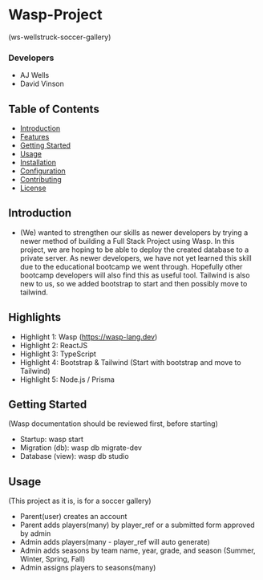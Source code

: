 # Wasp-Project
(ws-wellstruck-soccer-gallery)

### Developers
- AJ Wells
- David Vinson

## Table of Contents
- [Introduction](#introduction)
- [Features](#features)
- [Getting Started](#getting-started)
- [Usage](#usage)
- [Installation](#installation)
- [Configuration](#configuration)
- [Contributing](#contributing)
- [License](#license)

## Introduction
- (We) wanted to strengthen our skills as newer developers by trying a newer method of building a Full Stack Project using Wasp. In this project, we are hoping to be able to deploy the created database to a private server. As newer developers, we have not yet learned this skill due to the educational bootcamp we went through. Hopefully other bootcamp developers will also find this as useful tool. Tailwind is also new to us, so we added bootstrap to start and then possibly move to tailwind.

## Highlights

- Highlight 1: Wasp (https://wasp-lang.dev)
- Highlight 2: ReactJS
- Highlight 3: TypeScript
- Highlight 4: Bootstrap & Tailwind (Start with bootstrap and move to Tailwind)
- Highlight 5: Node.js / Prisma

## Getting Started
(Wasp documentation should be reviewed first, before starting)
- Startup: wasp start
- Migration (db): wasp db migrate-dev
- Database (view): wasp db studio

## Usage
(This project as it is, is for a soccer gallery)
- Parent(user) creates an account
- Parent adds players(many) by player_ref or a submitted form approved by admin
- Admin adds players(many - player_ref will auto generate)
- Admin adds seasons by team name, year, grade, and season (Summer, Winter, Spring, Fall)
- Admin assigns players to seasons(many)